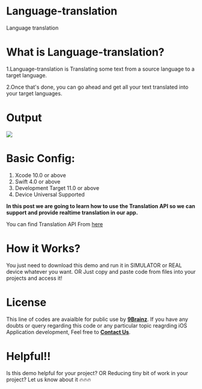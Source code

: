 # Language-translation
Language translation


# What is Language-translation?

1.Language-translation is Translating some text from a source language to a target language.

2.Once that's done, you can go ahead and get all your text translated into your target languages.

# Output 

![](https://media.giphy.com/media/UTAOTvvdsWjVgIajCx/giphy.gif)


# Basic Config:

1. Xcode 10.0 or above
2. Swift 4.0 or above
3. Development Target 11.0 or above
4. Device Universal Supported



**In this post we are going to learn how to use the Translation API so we can support and provide realtime translation in our app.**

You can find Translation API From [here](https://tech.yandex.com/translate/)

# How it Works?

You just need to download this demo and run it in SIMULATOR or REAL device whatever you want. OR Just copy and paste code from   files into your projects and access it!


# License

This line of codes are avaialble for public use by [**9Brainz**](https://www.9brainz.com). If you have any doubts or query regarding this code or any particular topic reagrding iOS Application development, Feel free to [**Contact Us**](https://9brainz.com/contact-us.html).

# Helpful!!

Is this demo helpful for your project? OR Reducing tiny bit of work in your project?
Let us know about it 🔥🔥🔥
